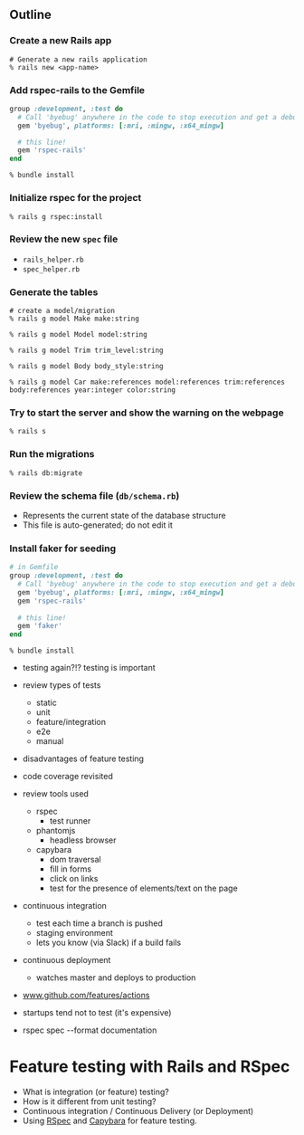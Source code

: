 ## Outline

### Create a new Rails app

```shell
# Generate a new rails application
% rails new <app-name>
```

### Add rspec-rails to the Gemfile

```rb
group :development, :test do
  # Call 'byebug' anywhere in the code to stop execution and get a debugger console
  gem 'byebug', platforms: [:mri, :mingw, :x64_mingw]

  # this line!
  gem 'rspec-rails'
end
```

```shell
% bundle install
```

### Initialize rspec for the project

```shell
% rails g rspec:install
```

### Review the new `spec` file
* `rails_helper.rb`
* `spec_helper.rb`

### Generate the tables

```shell
# create a model/migration
% rails g model Make make:string

% rails g model Model model:string

% rails g model Trim trim_level:string

% rails g model Body body_style:string

% rails g model Car make:references model:references trim:references body:references year:integer color:string
```

### Try to start the server and show the warning on the webpage

```shell
% rails s
```

### Run the migrations

```shell
% rails db:migrate
```

### Review the schema file (`db/schema.rb`)
* Represents the current state of the database structure
* This file is auto-generated; do not edit it

### Install faker for seeding

```rb
# in Gemfile
group :development, :test do
  # Call 'byebug' anywhere in the code to stop execution and get a debugger console
  gem 'byebug', platforms: [:mri, :mingw, :x64_mingw]
  gem 'rspec-rails'
  
  # this line!
  gem 'faker'
end
```

```shell
% bundle install
```






- testing again?!? testing is important
- review types of tests
  - static
  - unit
  - feature/integration
  - e2e
  - manual
- disadvantages of feature testing
- code coverage revisited
- review tools used
  - rspec
    - test runner
  - phantomjs
    - headless browser
  - capybara
    - dom traversal
    - fill in forms
    - click on links
    - test for the presence of elements/text on the page
- continuous integration
  - test each time a branch is pushed
  - staging environment
  - lets you know (via Slack) if a build fails
- continuous deployment
  - watches master and deploys to production
- www.github.com/features/actions
- startups tend not to test (it's expensive)

- rspec spec --format documentation

# Feature testing with Rails and RSpec

* What is integration (or feature) testing?
* How is it different from unit testing?
* Continuous integration / Continuous Delivery (or Deployment)
* Using [RSpec](https://relishapp.com/rspec/rspec-rails/docs) and [Capybara](http://cheatrags.com/capybara) for feature testing.
